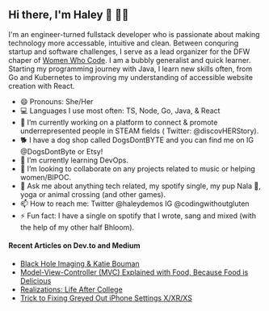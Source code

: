 ## Hi there, I'm Haley 👋 :woman_technologist:

<!--
**hdemos/hdemos** is a ✨ _special_ ✨ repository because its `README.md` (this file) appears on your GitHub profile.-->

I'm an engineer-turned fullstack developer who is passionate about making technology more accessable, intuitive and clean. Between conquring startup and software challenges, I serve as a lead organizer for the DFW chaper of [Women Who Code](https://www.womenwhocode.com/). I am a bubbly generalist and quick learner. Starting my programming journey with Java, I learn new skills often, from Go and Kubernetes to improving my understanding of accessible website creation with React.

- 😄 Pronouns: She/Her
- :computer: Languages I use most often: TS, Node, Go, Java, & React
- 🔭 I’m currently working on a platform to connect & promote underrepresented people in STEAM fields ( Twitter: @discovHERStory).
- 🐕 I have a dog shop called DogsDontBYTE and you can find me on IG @DogsDontByte or Etsy! 
- 🌱 I’m currently learning DevOps.
- 👯 I’m looking to collaborate on any projects related to music or helping women/BIPOC.
- 💬 Ask me about anything tech related, my spotify single, my pup Nala :dog:, yoga  or animal crossing (and other games). 
- 📫 How to reach me: Twitter @haleydemos IG @codingwithoutgluten
- ⚡ Fun fact: I have a single on spotify that I wrote, sang and mixed (with the help of my other half Bhloom).


#### Recent Articles on Dev.to and Medium
<!-- BLOG-POST-LIST:START -->
- [Black Hole Imaging & Katie Bouman](https://medium.com/@haleydemosother/black-hole-imaging-katie-bouman-da5f0db5e90f?source=rss-8737b994f63c------2)
- [Model-View-Controller (MVC) Explained with Food, Because Food is Delicious](https://medium.com/@haleydemosother/model-view-controller-mvc-explained-with-food-because-food-is-delicious-42923b9d7252?source=rss-8737b994f63c------2)
- [Realizations: Life After College](https://medium.com/@haleydemosother/realizations-life-after-college-dec4fbb8f119?source=rss-8737b994f63c------2)
- [Trick to Fixing Greyed Out iPhone Settings X/XR/XS](https://medium.com/@haleydemosother/trick-to-fixing-greyed-out-iphone-settings-x-xr-xs-88f8ee312737?source=rss-8737b994f63c------2)
<!-- BLOG-POST-LIST:END -->
